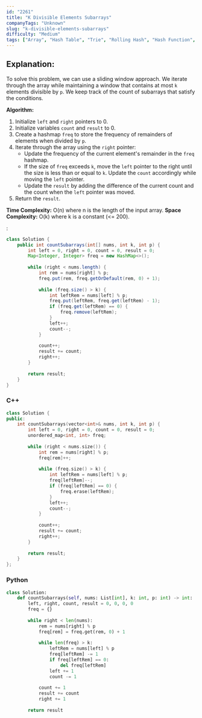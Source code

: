 ```yaml
---
id: "2261"
title: "K Divisible Elements Subarrays"
companyTags: "Unknown"
slug: "k-divisible-elements-subarrays"
difficulty: "Medium"
tags: ["Array", "Hash Table", "Trie", "Rolling Hash", "Hash Function", "Enumeration"]
---
```


## Explanation:
To solve this problem, we can use a sliding window approach. We iterate through the array while maintaining a window that contains at most `k` elements divisible by `p`. We keep track of the count of subarrays that satisfy the conditions.

**Algorithm:**
1. Initialize `left` and `right` pointers to 0.
2. Initialize variables `count` and `result` to 0.
3. Create a hashmap `freq` to store the frequency of remainders of elements when divided by `p`.
4. Iterate through the array using the `right` pointer:
   - Update the frequency of the current element's remainder in the `freq` hashmap.
   - If the size of `freq` exceeds `k`, move the `left` pointer to the right until the size is less than or equal to `k`. Update the `count` accordingly while moving the `left` pointer.
   - Update the `result` by adding the difference of the current count and the count when the `left` pointer was moved.
5. Return the `result`.

**Time Complexity:** O(n) where n is the length of the input array.
**Space Complexity:** O(k) where k is a constant (<= 200).

:

```java
class Solution {
    public int countSubarrays(int[] nums, int k, int p) {
        int left = 0, right = 0, count = 0, result = 0;
        Map<Integer, Integer> freq = new HashMap<>();
        
        while (right < nums.length) {
            int rem = nums[right] % p;
            freq.put(rem, freq.getOrDefault(rem, 0) + 1);
            
            while (freq.size() > k) {
                int leftRem = nums[left] % p;
                freq.put(leftRem, freq.get(leftRem) - 1);
                if (freq.get(leftRem) == 0) {
                    freq.remove(leftRem);
                }
                left++;
                count--;
            }
            
            count++;
            result += count;
            right++;
        }
        
        return result;
    }
}
```

### C++
```cpp
class Solution {
public:
    int countSubarrays(vector<int>& nums, int k, int p) {
        int left = 0, right = 0, count = 0, result = 0;
        unordered_map<int, int> freq;
        
        while (right < nums.size()) {
            int rem = nums[right] % p;
            freq[rem]++;
            
            while (freq.size() > k) {
                int leftRem = nums[left] % p;
                freq[leftRem]--;
                if (freq[leftRem] == 0) {
                    freq.erase(leftRem);
                }
                left++;
                count--;
            }
            
            count++;
            result += count;
            right++;
        }
        
        return result;
    }
};
```

### Python
```python
class Solution:
    def countSubarrays(self, nums: List[int], k: int, p: int) -> int:
        left, right, count, result = 0, 0, 0, 0
        freq = {}
        
        while right < len(nums):
            rem = nums[right] % p
            freq[rem] = freq.get(rem, 0) + 1
            
            while len(freq) > k:
                leftRem = nums[left] % p
                freq[leftRem] -= 1
                if freq[leftRem] == 0:
                    del freq[leftRem]
                left += 1
                count -= 1
            
            count += 1
            result += count
            right += 1
            
        return result
```